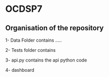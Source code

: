 # OCDSP7
## Organisation of the repository


1- Data Folder contains .....

2- Tests folder contains

3- api.py contains the api python code

4- dashboard 
